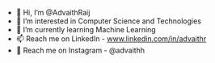 - 👋 Hi, I’m @AdvaithRaij
- 👀 I’m interested in Computer Science and Technologies
- 🌱 I’m currently learning Machine Learning
- 📫 Reach me on LinkedIn - www.linkedin.com/in/advaithr
- 📲 Reach me on Instagram - @advaithh

<!---
AdvaithRaij/AdvaithRaij is a ✨ special ✨ repository because its `README.md` (this file) appears on your GitHub profile.
You can click the Preview link to take a look at your changes.
--->
